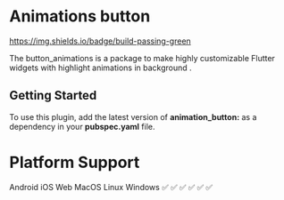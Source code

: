 # Animations button
https://img.shields.io/badge/build-passing-green


The button_animations is a package to make highly customizable Flutter widgets 
with highlight animations in background .

## Getting Started
To use this plugin, add the latest version of **animation_button:** as a dependency
in your **pubspec.yaml** file.

# Platform Support
Android	
iOS	Web	MacOS	Linux	Windows   ✅    ✅	✅	✅	✅  	✅